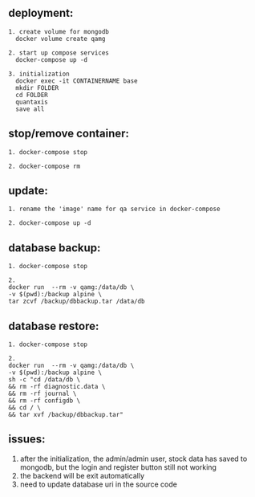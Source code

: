 ## deployment:
```
1. create volume for mongodb
  docker volume create qamg

2. start up compose services
  docker-compose up -d

3. initialization
  docker exec -it CONTAINERNAME base
  mkdir FOLDER
  cd FOLDER
  quantaxis
  save all
```

## stop/remove container:
```
1. docker-compose stop

2. docker-compose rm
```

## update:
```
1. rename the 'image' name for qa service in docker-compose

2. docker-compose up -d
```

## database backup:
```
1. docker-compose stop

2.
docker run  --rm -v qamg:/data/db \
-v $(pwd):/backup alpine \
tar zcvf /backup/dbbackup.tar /data/db
```

## database restore:
```
1. docker-compose stop

2.
docker run  --rm -v qamg:/data/db \
-v $(pwd):/backup alpine \
sh -c "cd /data/db \
&& rm -rf diagnostic.data \
&& rm -rf journal \
&& rm -rf configdb \
&& cd / \
&& tar xvf /backup/dbbackup.tar"
```

## issues:
1. after the initialization, the admin/admin user, stock data has saved to mongodb, but the login and register button still not working
2. the backend will be exit automatically
3. need to update database uri in the source code
